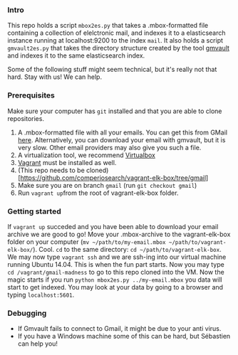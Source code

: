 ### Intro

This repo holds a script `mbox2es.py` that takes a .mbox-formatted file containing a collection of elelctronic mail, and indexes it to a elasticsearch instance running at localhost:9200 to the index `mail`. It also holds a script ```gmvault2es.py``` that takes the directory structure created by the tool [gmvault](http://gmvault.org/) and indexes it to the same elasticsearch index.

Some of the following stuff might seem technical, but it's really not that hard. Stay with us! We can help.

### Prerequisites

Make sure your computer has ```git``` installed and that you are able to clone repositories.

1. A .mbox-formatted file with all your emails. You can get this from GMail [here](https://www.google.com/settings/takeout/custom/gmail). Alternatively, you can download your email with gmvault, but it is very slow. Other email providers may also give you such a file.
2. A virtualization tool, we recommend [Virtualbox](https://www.virtualbox.org/)
3. [Vagrant](https://www.vagrantup.com/downloads.html) must be installed as well.
4. (This repo needs to be cloned)[https://github.com/comperiosearch/vagrant-elk-box/tree/gmail]
5. Make sure you are on branch ```gmail``` (run `git checkout gmail`)
6. Run ```vagrant up```from the root of vagrant-elk-box folder.


### Getting started

If `vagrant up` succeded and you have been able to download your email archive we are good to go! Move your .mbox-archive to the vagrant-elk-box folder on your computer (`mv ~/path/to/my-email.mbox ~/path/to/vagrant-elk-box/`). Cool. `cd` to the same directory: `cd ~/path/to/vagrant-elk-box`. We may now type `vagrant ssh` and we are ssh-ing into our virtual machine running Ubuntu 14.04. This is when the fun part starts. Now you may type `cd /vagrant/gmail-madness` to go to this repo cloned into the VM. Now the magic starts if you run `python mbox2es.py ../my-email.mbox` you data will start to get indexed. You may look at your data by going to a browser and typing `localhost:5601`.

### Debugging

* If Gmvault fails to connect to Gmail, it might be due to your anti virus.
* If you have a Windows machine some of this can be hard, but Sébastien can help you!
